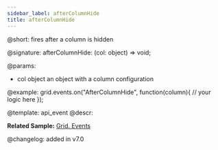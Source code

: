 ```yaml
---
sidebar_label: afterColumnHide
title: afterColumnHide
---          
```


@short: fires after a column is hidden

@signature: afterColumnHide: (col: object) => void;

@params: 
- col   object  an object with a column configuration

@example:
grid.events.on("AfterColumnHide", function(column){
    // your logic here
});


@template: api_event
@descr:

**Related Sample:** [Grid. Events](https://snippet.dhtmlx.com/9zeyp4ds)

@changelog: added in v7.0